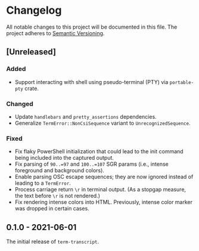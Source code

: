 # Changelog

All notable changes to this project will be documented in this file.
The project adheres to [Semantic Versioning](http://semver.org/spec/v2.0.0.html).

## [Unreleased]

### Added

- Support interacting with shell using pseudo-terminal (PTY) via `portable-pty`
  crate.

### Changed

- Update `handlebars` and `pretty_assertions` dependencies.
- Generalize `TermError::NonCsiSequence` variant to `UnrecognizedSequence`.

### Fixed

- Fix flaky PowerShell initialization that could lead to the init command
  being included into the captured output.
- Fix parsing of `90..=97` and `100..=107` SGR params (i.e., intense foreground
  and background colors).
- Enable parsing OSC escape sequences; they are now ignored instead of leading
  to a `TermError`.
- Process carriage return `\r` in terminal output. (As a stopgap measure, the text
  before `\r` is not rendered.)
- Fix rendering intense colors into HTML. Previously, intense color marker
  was dropped in certain cases.

## 0.1.0 - 2021-06-01

The initial release of `term-transcript`.
